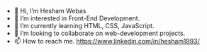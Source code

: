 - 👋 Hi, I’m Hesham Webas
- 👀 I’m interested in Front-End Development.
- 🌱 I’m currently learning HTML, CSS, JavaScript.
- 💞️ I’m looking to collaborate on web-development projects.
- 📫 How to reach me. https://www.linkedin.com/in/hesham1993/

<!---
heshamwebas1993/heshamwebas1993 is a ✨ special ✨ repository because its `README.md` (this file) appears on your GitHub profile.
You can click the Preview link to take a look at your changes.
--->
